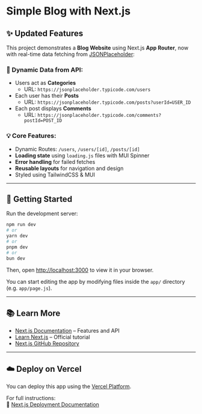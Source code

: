 # Simple Blog with Next.js

## ✨ Updated Features

This project demonstrates a **Blog Website** using Next.js **App Router**, now with real-time data fetching from [JSONPlaceholder](https://jsonplaceholder.typicode.com):

### 🔄 Dynamic Data from API:

- Users act as **Categories**
  - URL: `https://jsonplaceholder.typicode.com/users`
- Each user has their **Posts**
  - URL: `https://jsonplaceholder.typicode.com/posts?userId=USER_ID`
- Each post displays **Comments**
  - URL: `https://jsonplaceholder.typicode.com/comments?postId=POST_ID`

### 💡 Core Features:

- Dynamic Routes: `/users`, `/users/[id]`, `/posts/[id]`
- **Loading state** using `loading.js` files with MUI Spinner
- **Error handling** for failed fetches
- **Reusable layouts** for navigation and design
- Styled using TailwindCSS & MUI

---

## 🚀 Getting Started

Run the development server:

```bash
npm run dev
# or
yarn dev
# or
pnpm dev
# or
bun dev
```

Then, open [http://localhost:3000](http://localhost:3000) to view it in your browser.

You can start editing the app by modifying files inside the `app/` directory (e.g. `app/page.js`).

---

## 📚 Learn More

- [Next.js Documentation](https://nextjs.org/docs) – Features and API
- [Learn Next.js](https://nextjs.org/learn) – Official tutorial
- [Next.js GitHub Repository](https://github.com/vercel/next.js)

---

## ☁️ Deploy on Vercel

You can deploy this app using the [Vercel Platform](https://vercel.com/new?utm_medium=default-template&filter=next.js&utm_source=create-next-app&utm_campaign=create-next-app-readme).

For full instructions:  
📄 [Next.js Deployment Documentation](https://nextjs.org/docs/app/building-your-application/deploying)
